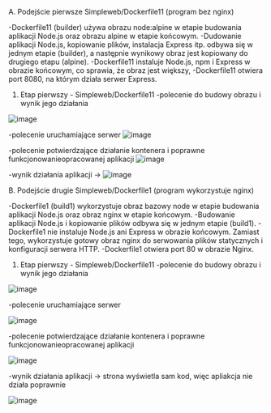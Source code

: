 A. Podejście pierwsze Simpleweb/Dockerfile11 (program bez nginx)

-Dockerfile11 (builder) używa obrazu node:alpine w etapie budowania aplikacji Node.js oraz obrazu alpine w etapie końcowym.
-Dudowanie aplikacji Node.js, kopiowanie plików, instalacja Express itp. odbywa się w jednym etapie (builder),
a następnie wynikowy obraz jest kopiowany do drugiego etapu (alpine).
-Dockerfile11 instaluje Node.js, npm i Express w obrazie końcowym, co sprawia, że obraz jest większy, 
-Dockerfile11 otwiera port 8080, na którym działa serwer Express.
1. Etap pierwszy - Simpleweb/Dockerfile11
-polecenie do budowy obrazu i wynik jego działania

![image](https://github.com/miloszpiechota/docker/assets/161620373/0ac11353-e97c-47ae-808a-bd01745f4e48)


-polecenie uruchamiające serwer
![image](https://github.com/miloszpiechota/docker/assets/161620373/dfa8350f-95a7-4df9-b8fc-4b0799a05e3b)

-polecenie potwierdzające działanie kontenera i poprawne funkcjonowanieopracowanej aplikacji
![image](https://github.com/miloszpiechota/docker/assets/161620373/65a625eb-5dc5-4a47-b141-18c9ebb3204a)

-wynik działania aplikacji -> 
![image](https://github.com/miloszpiechota/docker/assets/161620373/6b51cf6f-f8d8-44d4-89ac-9637d1a33e50)


B. Podejście drugie Simpleweb/Dockerfile1 (program wykorzystuje nginx)

-Dockerfile1 (build1) wykorzystuje obraz bazowy node w etapie budowania aplikacji Node.js oraz obraz nginx w etapie końcowym.
-Budowanie aplikacji Node.js i kopiowanie plików odbywa się w jednym etapie (build1).
-Dockerfile1 nie instaluje Node.js ani Express w obrazie końcowym. Zamiast tego, wykorzystuje gotowy obraz nginx do serwowania
plików statycznych i konfiguracji serwera HTTP.
-Dockerfile1 otwiera port 80 w obrazie Nginx.

1. Etap pierwszy - Simpleweb/Dockerfile11
-polecenie do budowy obrazu i wynik jego działania

![image](https://github.com/miloszpiechota/docker/assets/161620373/0790da42-e6ed-4917-b748-1daf277f9110)


-polecenie uruchamiające serwer

![image](https://github.com/miloszpiechota/docker/assets/161620373/24b75697-3d58-4986-ab57-739718242a1d)


-polecenie potwierdzające działanie kontenera i poprawne funkcjonowanieopracowanej aplikacji

![image](https://github.com/miloszpiechota/docker/assets/161620373/14e5558c-ca10-4cfb-9f50-797b9ad75697)


-wynik działania aplikacji -> strona wyświetla sam kod, więc apliakcja nie działa poprawnie

![image](https://github.com/miloszpiechota/docker/assets/161620373/9ee2f70d-7a4f-4688-97cc-b7adfe58ddf1)


